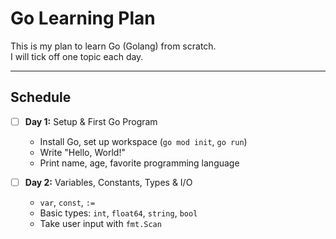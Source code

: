 # Go Learning Plan

This is my plan to learn Go (Golang) from scratch.  
I will tick off one topic each day.

---

## Schedule

- [ ] **Day 1:** Setup & First Go Program  
  - Install Go, set up workspace (`go mod init`, `go run`)
  - Write "Hello, World!"  
  - Print name, age, favorite programming language  

- [ ] **Day 2:** Variables, Constants, Types & I/O  
  - `var`, `const`, `:=`  
  - Basic types: `int`, `float64`, `string`, `bool`  
  - Take user input with `fmt.Scan`  
<!-- 
  - **Practice:** Build a simple calculator  

- [ ] **Day 3:** Control Flow (if, for, switch)  
  - `if-else`, `switch`, single `for` loop  
  - **Practice:** Prime number checker & day-of-week switch  

- [ ] **Day 4:** Functions & Error Handling  
  - Declaring functions, multiple returns  
  - `error` type & `errors.New`  
  - **Practice:** `divide(a, b)` with error on `b == 0`  

- [ ] **Day 5:** Arrays, Slices & Maps  
  - Arrays vs slices, `append()`, `copy()`  
  - Maps (`map[string]int`)  
  - **Practice:** Average of numbers & character frequency counter  

- [ ] **Day 6:** Structs & Methods  
  - Create structs, methods with receivers  
  - Pointer vs value receivers  
  - **Practice:** `Student` struct with `PrintDetails()` method  

- [ ] **Day 7:** Interfaces & Polymorphism  
  - Declaring interfaces  
  - Implementing for different types  
  - **Practice:** `Shape` interface with `Area()` for `Circle` & `Rectangle`  

---

### **Week 2: Go Deep Dive**
- [ ] **Day 8:** Defer, Panic & Recover  
  - Using `defer` for cleanup  
  - `panic` & `recover` for safe error handling  
  - **Practice:** Division function with panic recovery  

- [ ] **Day 9:** JSON & File Handling  
  - `encoding/json` for Marshal/Unmarshal  
  - File reading/writing (`os`, `ioutil`)  
  - **Practice:** Read text file & count words, save struct as JSON  

- [ ] **Day 10:** Concurrency — Goroutines  
  - `go` keyword to run concurrent functions  
  - **Practice:** Goroutines printing numbers & letters  

- [ ] **Day 11:** Concurrency — Channels & Select  
  - Unbuffered & buffered channels  
  - `select` for multiple channel operations  
  - **Practice:** Concurrent sum of an array  

---

### **Week 3: Networking & Projects**
- [ ] **Day 12:** HTTP Servers  
  - `net/http` basics  
  - Handling routes & writing JSON responses  
  - **Practice:** Web server with `/hello` endpoint  

- [ ] **Day 13:** Consuming APIs  
  - `http.Get`, `http.Post`  
  - Parse JSON responses  
  - **Practice:** Fetch GitHub user info & print  

- [ ] **Day 14:** CLI Tool  
  - Build CLI tools with `flag` package  
  - **Practice:** To-Do list CLI app (add/remove tasks)  

- [ ] **Day 15:** Mini Project + Deployment  
  - Build a real project:  
    - **Option 1:** REST API for managing tasks (CRUD, in-memory)  
    - **Option 2:** Concurrent web scraper saving results to file  
  - Format & build binary (`go fmt`, `go build`)  
  - Push project to GitHub  

---
